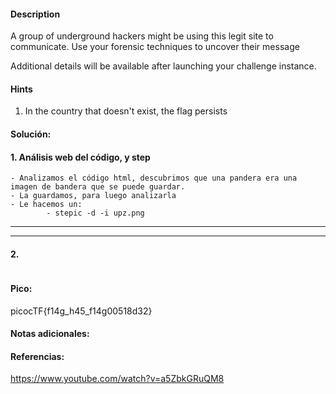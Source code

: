
#### Description
A group of underground hackers might be using this legit site to communicate. Use your forensic techniques to uncover their message

Additional details will be available after launching your challenge instance.

#### Hints 
1. In the country that doesn't exist, the flag persists


#### Solución:

#### 1. Análisis web del código, y step

````
- Analizamos el código html, descubrimos que una pandera era una imagen de bandera que se puede guardar.
- La guardamos, para luego analizarla
- Le hacemos un:
		- stepic -d -i upz.png
`````



--- 
---
#### 2.

````

`````


#### Pico:
picocTF{f14g_h45_f14g00518d32}

#### Notas adicionales:


#### Referencias:
https://www.youtube.com/watch?v=a5ZbkGRuQM8
